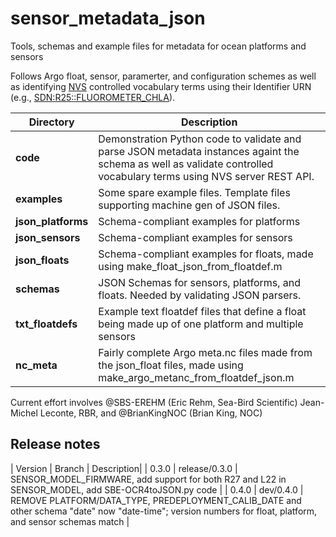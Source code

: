# sensor_metadata_json
Tools, schemas and example files for metadata for ocean platforms and sensors

Follows Argo float, sensor, paramerter, and configuration schemes as well as identifying [NVS](https://vocab.nerc.ac.uk/) controlled vocabulary terms using their Identifier URN (e.g., [SDN:R25::FLUOROMETER_CHLA](http://vocab.nerc.ac.uk/collection/R25/current/FLUOROMETER_CHLA/)).

| Directory | Description|
| --- | --- |
| **code** | Demonstration Python code to validate and parse JSON metadata instances againt the schema as well as validate controlled vocabulary terms using NVS server REST API.|
| **examples** | Some spare example files.  Template files supporting machine gen of JSON files.
| **json_platforms** | Schema-compliant examples for platforms|
| **json_sensors** | Schema-compliant examples for sensors|
| **json_floats** | Schema-compliant examples for floats, made using make_float_json_from_floatdef.m|
| **schemas** | JSON Schemas for sensors, platforms, and floats.  Needed by validating JSON parsers.|
| **txt_floatdefs** | Example text floatdef files that define a float being made up of one platform and multiple sensors|
| **nc_meta** | Fairly complete Argo meta.nc files made from the json_float files, made using make_argo_metanc_from_floatdef_json.m|

Current effort involves @SBS-EREHM (Eric Rehm, Sea-Bird Scientific) Jean-Michel Leconte, RBR, and @BrianKingNOC (Brian King, NOC)


## Release notes
| Version | Branch | Description|
| 0.3.0 | release/0.3.0 | SENSOR_MODEL_FIRMWARE, add support for both R27 and L22 in SENSOR_MODEL, add SBE-OCR4toJSON.py code | 
| 0.4.0 | dev/0.4.0 | REMOVE PLATFORM/DATA_TYPE, PREDEPLOYMENT_CALIB_DATE and other schema "date" now "date-time"; version numbers for float, platform, and sensor schemas match | 
